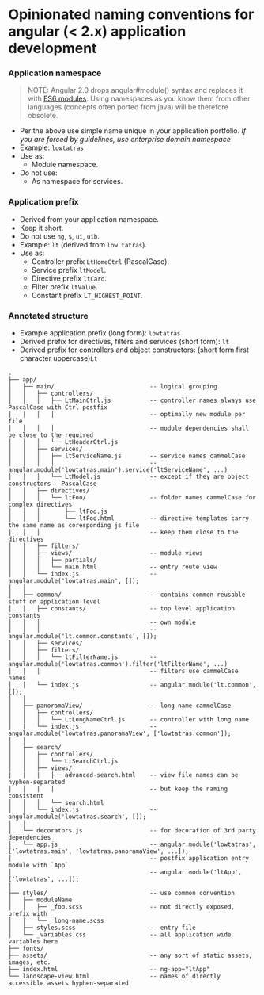 
# Opinionated naming conventions for angular (< 2.x) application development

### Application namespace
> NOTE: Angular 2.0 drops angular#module() syntax and replaces it with [ES6 modules](http://exploringjs.com/es6/ch_modules.html). Using namespaces as you know them from other languages (concepts often ported from java) will be therefore obsolete.

- Per the above use simple name unique in your application portfolio. _If you are forced by guidelines, use enterprise domain namespace_
- Example: `lowtatras`
- Use as: 
    - Module namespace.  
- Do not use:
    - As namespace for services.    


### Application prefix
- Derived from your application namespace.
- Keep it short.
- Do not use `ng`, `$`, `ui`, `uib`.
- Example: `lt` (derived from `low tatras`).
- Use as:
    - Controller prefix `LtHomeCtrl` (PascalCase).
    - Service prefix `ltModel`.
    - Directive prefix `ltCard`.
    - Filter prefix `ltValue`.
    - Constant prefix `LT_HIGHEST_POINT`.


### Annotated structure    
- Example application prefix (long form): `lowtatras`
- Derived prefix for directives, filters and services (short form): `lt`
- Derived prefix for controllers and object constructors: (short form first character uppercase)`Lt`

```
.
├── app/
│   ├── main/                           -- logical grouping
│   │   ├── controllers/
│   │   │   ├── LtMainCtrl.js           -- controller names always use PascalCase with Ctrl postfix
│   │   │   │                           -- optimally new module per file
│   │   │   │                           -- module dependencies shall be close to the required
│   │   │   └── LtHeaderCtrl.js
│   │   ├── services/
│   │   │   ├── ltServiceName.js        -- service names cammelCase
│   │   │   │                           -- angular.module('lowtatras.main').service('ltServiceName', ...)
│   │   │   └── LtModel.js              -- except if they are object constructors - PascalCase
│   │   ├── directives/
│   │   │   └── ltFoo/                  -- folder names cammelCase for complex directives
│   │   │       ├── ltFoo.js
│   │   │       └── ltFoo.html          -- directive templates carry the same name as coresponding js file
│   │   │                               -- keep them close to the directives
│   │   ├── filters/
│   │   ├── views/                      -- module views
│   │   │   ├── partials/
│   │   │   └── main.html               -- entry route view
│   │   └── index.js                    -- angular.module('lowtatras.main', []);
│   │               
│   ├── common/                         -- contains common reusable stuff on application level
│   │   ├── constants/                  -- top level application constants
│   │   │                               -- own module
│   │   │                               -- angular.module('lt.common.constants', []);
│   │   ├── services/   
│   │   ├── filters/    
│   │   │   └── ltFilterName.js         -- angular.module('lowtatras.common').filter('ltFilterName', ...)
│   │   │                               -- filters use cammelCase names
│   │   └── index.js                    -- angular.module('lt.common', []);
│   │   
│   ├── panoramaView/                   -- long name cammelCase
│   │   ├── controllers/    
│   │   │   └── LtLongNameCtrl.js       -- controller with long name
│   |   └── index.js                    -- angular.module('lowtatras.panoramaView', ['lowtatras.common']);
│   │           
│   ├── search/                 
│   │   ├── controllers/    
│   │   │   └── LtSearchCtrl.js          
│   │   ├── views/
|   |   |   ├── advanced-search.html    -- view file names can be hyphen-separated
│   │   |   |                           -- but keep the naming consistent 
│   │   │   └── search.html 
│   │   └── index.js                    -- angular.module('lowtatras.search', []);
│   │       
│   └── decorators.js                   -- for decoration of 3rd party dependencies
│   └── app.js                          -- angular.module('lowtatras', ['lowtatras.main', 'lowtatras.panoramaView', ...]);
│                                       -- postfix application entry module with `App`
│                                       -- angular.module('ltApp', ['lowtatras', ...]);                                      
│
├── styles/                             -- use common convention
│   ├── moduleName
│   │   ├── _foo.scss                   -- not directly exposed, prefix with _
│   │   └── _long-name.scss
│   ├── styles.scss                     -- entry file
│   └── _variables.css                  -- all application wide variables here
├── fonts/
├── assets/                             -- any sort of static assets, images, etc.
├── index.html                          -- ng-app="ltApp"
└── landscape-view.html                 -- names of directly accessible assets hyphen-separated 
```